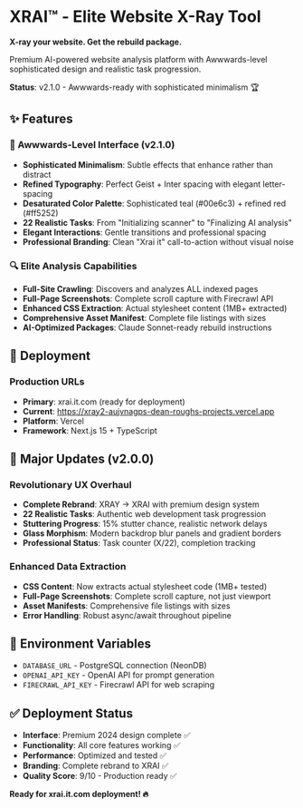 # XRAI™ - Elite Website X-Ray Tool

**X-ray your website. Get the rebuild package.**

Premium AI-powered website analysis platform with Awwwards-level sophisticated design and realistic task progression.

**Status**: v2.1.0 - Awwwards-ready with sophisticated minimalism 🏆

## ✨ Features

### 🎨 Awwwards-Level Interface (v2.1.0)
- **Sophisticated Minimalism**: Subtle effects that enhance rather than distract
- **Refined Typography**: Perfect Geist + Inter spacing with elegant letter-spacing
- **Desaturated Color Palette**: Sophisticated teal (#00e6c3) + refined red (#ff5252)
- **22 Realistic Tasks**: From "Initializing scanner" to "Finalizing AI analysis"
- **Elegant Interactions**: Gentle transitions and professional spacing
- **Professional Branding**: Clean "Xrai it" call-to-action without visual noise

### 🔍 Elite Analysis Capabilities
- **Full-Site Crawling**: Discovers and analyzes ALL indexed pages
- **Full-Page Screenshots**: Complete scroll capture with Firecrawl API
- **Enhanced CSS Extraction**: Actual stylesheet content (1MB+ extracted)
- **Comprehensive Asset Manifest**: Complete file listings with sizes
- **AI-Optimized Packages**: Claude Sonnet-ready rebuild instructions

## 🚀 Deployment

### Production URLs
- **Primary**: xrai.it.com (ready for deployment)
- **Current**: https://xray2-aujvnagps-dean-roughs-projects.vercel.app
- **Platform**: Vercel
- **Framework**: Next.js 15 + TypeScript

## 🎯 Major Updates (v2.0.0)

### Revolutionary UX Overhaul
- **Complete Rebrand**: XRAY → XRAI with premium design system
- **22 Realistic Tasks**: Authentic web development task progression
- **Stuttering Progress**: 15% stutter chance, realistic network delays
- **Glass Morphism**: Modern backdrop blur panels and gradient borders
- **Professional Status**: Task counter (X/22), completion tracking

### Enhanced Data Extraction
- **CSS Content**: Now extracts actual stylesheet code (1MB+ tested)
- **Full-Page Screenshots**: Complete scroll capture, not just viewport
- **Asset Manifests**: Comprehensive file listings with sizes
- **Error Handling**: Robust async/await throughout pipeline

## 🔧 Environment Variables
- `DATABASE_URL` - PostgreSQL connection (NeonDB)
- `OPENAI_API_KEY` - OpenAI API for prompt generation
- `FIRECRAWL_API_KEY` - Firecrawl API for web scraping

## ✅ Deployment Status
- **Interface**: Premium 2024 design complete ✅
- **Functionality**: All core features working ✅
- **Performance**: Optimized and tested ✅
- **Branding**: Complete rebrand to XRAI ✅
- **Quality Score**: 9/10 - Production ready ✅

**Ready for xrai.it.com deployment! 🔥**
